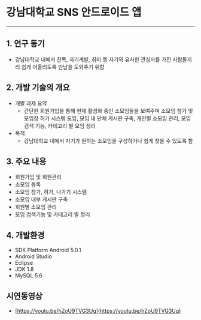 # 강남대학교 SNS 안드로이드 앱
- - - 
## 1. 연구 동기
* 강남대학교 내에서 친목, 자기계발, 취미 등 자기와 유사한 관심사를 가진 사람들끼리 쉽게 어울리도록 만남을 도와주기 위함
## 2. 개발 기술의 개요
* 개발 과제 요약
  * 간단한 회원가입을 통해 현재 활성화 중인 소모임들을 보여주며 소모임 참가 및 모임장 허가 시스템 도입, 모임 내 단체 게시판 구축, 개인별 소모임 관리, 모임 검색 기능, 카테고리 별 모임 정리
* 목적
  * 강남대학교 내에서 자기가 원하는 소모임을 구성하거나 쉽게 찾을 수 있도록 함
## 3. 주요 내용
* 회원가입 및 회원관리
* 소모임 등록
* 소모임 참가, 허가, 나가기 시스템
* 소모임 내부 게시판 구축
* 회원별 소모임 관리
* 모임 검색기능 및 카테고리 별 정리
## 4. 개발환경
* SDK Platform Android 5.0.1
* Android Studio
* Eclipse
* JDK 1.8
* MySQL 5.6
## 시연동영상
* [https://youtu.be/hZoU9TVG3Ug](https://youtu.be/hZoU9TVG3Ug)
